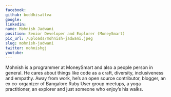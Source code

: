 ```yaml
---
facebook: 
github: boddhisattva
google: 
linkedin: 
name: Mohnish Jadwani
position: Senior Developer and Explorer (MoneySmart)
pic_url: /uploads/mohnish-jadwani.jpeg
slug: mohnish-jadwani
twitter: mohnishgj
youtube: 
---
```

Mohnish is a programmer at MoneySmart and also a people person in general. He cares about things like code as a craft, diversity, inclusiveness and empathy. Away from work, he’s an open source contributor, blogger, an ex co-organizer of Bangalore Ruby User group meetups, a yoga practitioner, an explorer and just someone who enjoy’s his walks.
